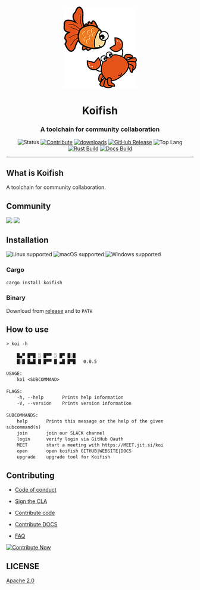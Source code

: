 <div align="center">

![Logo](./DOCS/theme/favicon.png)

<h1>Koifish</h1>
<h3>A toolchain for community collaboration</h3>

![Status](https://img.shields.io/badge/status-alpha-critical?color=%23E5531A&style=flat-square)
[![Contribute](https://img.shields.io/badge/contribute-now-a94064?color=%23E5531A&)](https://gitpod.io/#https://GITHUB.com/trisasnava/koifish)
[![downloads](https://img.shields.io/crates/d/koifish?style=flat-square&color=%23E5531A)](https://crates.io/crates/koifish)
[![GitHub Release](https://img.shields.io/GITHUB/v/release/trisasnava/koifish?include_prereleases&sort=semver&color=%23E5531A&style=flat-square)](https://GITHUB.com/trisasnava/koifish/releases)
![Top Lang](https://img.shields.io/GITHUB/languages/top/trisasnava/koifish?color=%23E5531A&style=flat-square)
[![Rust Build](https://img.shields.io/GITHUB/workflow/status/trisasnava/koifish/cargo-test?label=rust%20build&style=flat-square)](https://GITHUB.com/trisasnava/koifish/actions?query=workflow:cargo-test)
[![Docs Build](https://img.shields.io/GITHUB/workflow/status/trisasnava/koifish/mdbook-deploy?label=DOCS%20build&style=flat-square)](https://GITHUB.com/trisasnava/koifish/actions?query=workflow:mdbook-deploy)

</div>

-----------------------------------------------------------------------------------------------

## What is Koifish

A toolchain for community collaboration.


## Community

<a href="https://trisasnava.SLACK.com/join/shared_invite/enQtODg1NjI0NTc1NzAzLTBjYTM1YjQxZWZkMTExYTBlNTcxNjQzYTc0MjRmNDNjMmIxZmMwZjM5ODFkZWExNjJkNWMwZWRjOGJlODdiM2Q"><img src="https://img.shields.io/badge/discuss%20on-SLACK-4A154B?logo=SLACK&style=flat-square"/></a>
<a href="https://DISCORD.gg/JeqN3Q9E"><img src="https://img.shields.io/badge/talk-on%20discord-7289DA?logo=DISCORD&style=flat-square"/></a>


## Installation

![Linux supported](https://img.shields.io/badge/Linux%20x86__64-supported%20✓-228B22?style=flat-square&logo=linux)
![macOS supported](https://img.shields.io/badge/macOS%20x86__64-supported%20✓-228B22?style=flat-square&logo=apple)
![Windows supported](https://img.shields.io/badge/Windows%20x86__64-supported%20✓-228B22?style=flat-square&logo=windows)

### Cargo

```shell
cargo install koifish
```

### Binary

Download from [release](https://GITHUB.com/trisasnava/koifish/releases/latest) and to `PATH`

## How to use

```shell script
> koi -h

    █▄▀ █▀█ ░ █▀▀ ░ █▀ █░█
    █░█ █▄█ █ █▀▀ █ ▄█ █▀█   0.0.5

USAGE:
    koi <SUBCOMMAND>

FLAGS:
    -h, --help       Prints help information
    -V, --version    Prints version information

SUBCOMMANDS:
    help       Prints this message or the help of the given subcommand(s)
    join       join our SLACK channel
    login      verify login via GitHub Oauth
    MEET       start a meeting with https://MEET.jit.si/koi
    open       open koifish GITHUB|WEBSITE|DOCS
    upgrade    upgrade tool for Koifish
```

## Contributing

- [Code of conduct](DOCS/src/contribution/CODE_OF_CONDUCT.md)
  
- [Sign the CLA](DOCS/src/contribution/CLA.md)
  
- [Contribute code](DOCS/src/contribution/code.md)
  
- [Contribute DOCS](DOCS/src/contribution/DOCS.md)
  
- [FAQ](DOCS/src/FAQ.md)

[![Contribute Now](https://img.shields.io/badge/Contribute-now-a94064?style=for-the-badge&color=%23E5531A)](https://gitpod.io/#https://GITHUB.com/trisasnava/koifish)

## LICENSE

[Apache 2.0](LICENSE)